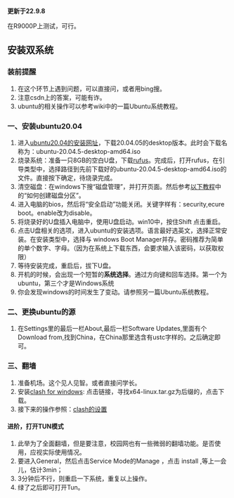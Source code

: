 **更新于22.9.8**


在R9000P上测试，可行。
## 安装双系统
### 装前提醒
1. 在这个环节上遇到问题，可以直接问，或者用bing搜。
2. 注意csdn上的答案，可能有诈。
3. ubuntu的相关操作可以参考wiki中的一篇Ubuntu系统教程。

### 一、安装ubuntu20.04
1. 进入[ubuntu20.04的安装网址](https://releases.ubuntu.com/20.04/)，下载20.04.05的desktop版本。此时会下载名称为：ubuntu-20.04.5-desktop-amd64.iso
2. 烧录系统：准备一只8GB的空白U盘，下载[rufus](https://rufus.ie/zh/)。完成后，打开rufus，在引导类型中，选择路径到先前下载好的ubuntu-20.04.5-desktop-amd64.iso的文件。直接按下确定，待烧录完成。
3. 清空磁盘：在windows下搜“磁盘管理”，并打开页面。然后参考[以下教程](https://consumer.huawei.com/cn/support/laptop-user-guide/disk-partition/)中的“如何创建磁盘分区”。
4. 进入电脑的bios，然后将“安全启动”功能关闭。关键字样有：security,ecure boot。enable改为disable。
5. 将烧录好的U盘插入电脑中，使用U盘启动。win10中，按住Shift 点击重启。
6. 点击U盘相关的选项，进入ubuntu的安装选项。语言最好选英文，选择正常安装。在安装类型中，选择与 windows Boot Manager并存。密码推荐为简单的单个数字、字母。（因为在系统上下载东西，会要求输入该密码，以获取权限）
7. 等待安装完成，重启后，拔下U盘。
8. 开机的时候，会出现一个短暂的**系统选择**。通过方向键和回车选择。第一个为ubuntu，第三个才是Windows系统
9. 你会发现windows的时间发生了变动。请参照另一篇Ubuntu系统教程。

### 二、更换ubuntu的源
1. 在Settings里的最后一栏About,最后一栏Software Updates,里面有个Download from,找到China，在China那里选含有ustc字样的。之后确定即可。
### 三、翻墙
1. 准备机场。这个见人见智。或者直接问学长。
2. 安装[clash for windows](https://github.com/Fndroid/clash_for_windows_pkg/releases): 点击链接，寻找x64-linux.tar.gz为后缀的，点击下载。
3. 接下来的操作参照：[clash的设置](https://www.cnblogs.com/Jiang13537/p/15571504.html)
#### 进阶，**打开TUN模式**
1. 此举为了全面翻墙，但是要注意，校园网也有一些微弱的翻墙功能。是否使用，应视实际使用情况。
2. 要进入General，然后点击Service Mode的Manage ，点击 install ,等上一会儿，估计3min；
3. 3分钟后不行，则重启一下系统，重复以上操作。
4. 绿了之后即可打开Tun。


